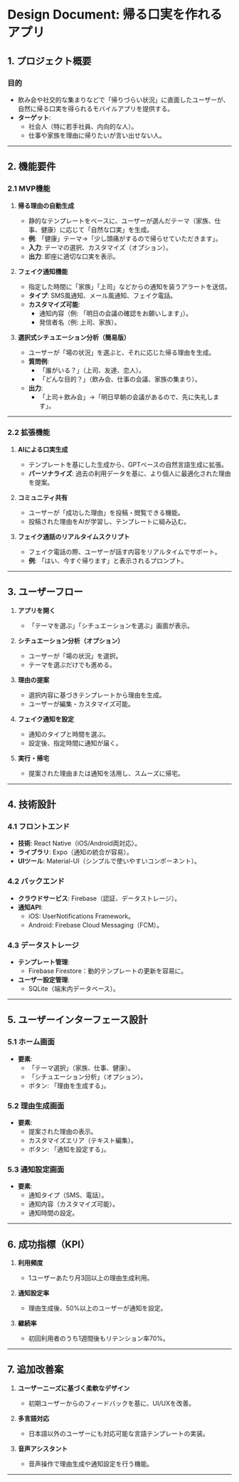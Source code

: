 # Design Document: 帰る口実を作れるアプリ

## 1. プロジェクト概要

### 目的
- 飲み会や社交的な集まりなどで「帰りづらい状況」に直面したユーザーが、自然に帰る口実を得られるモバイルアプリを提供する。
- **ターゲット**:
  - 社会人（特に若手社員、内向的な人）。
  - 仕事や家族を理由に帰りたいが言い出せない人。

---

## 2. 機能要件

### 2.1 MVP機能
1. **帰る理由の自動生成**
   - 静的なテンプレートをベースに、ユーザーが選んだテーマ（家族、仕事、健康）に応じて「自然な口実」を生成。
   - **例**: 「健康」テーマ→「少し頭痛がするので帰らせていただきます」。
   - **入力**: テーマの選択、カスタマイズ（オプション）。
   - **出力**: 即座に適切な口実を表示。

2. **フェイク通知機能**
   - 指定した時間に「家族」「上司」などからの通知を装うアラートを送信。
   - **タイプ**: SMS風通知、メール風通知、フェイク電話。
   - **カスタマイズ可能**:
     - 通知内容（例: 「明日の会議の確認をお願いします」）。
     - 発信者名（例: 上司、家族）。

3. **選択式シチュエーション分析（簡易版）**
   - ユーザーが「場の状況」を選ぶと、それに応じた帰る理由を生成。
   - **質問例**:
     - 「誰がいる？」（上司、友達、恋人）。
     - 「どんな目的？」（飲み会、仕事の会議、家族の集まり）。
   - **出力**:
     - 「上司＋飲み会」→「明日早朝の会議があるので、先に失礼します」。

---

### 2.2 拡張機能
1. **AIによる口実生成**
   - テンプレートを基にした生成から、GPTベースの自然言語生成に拡張。
   - **パーソナライズ**: 過去の利用データを基に、より個人に最適化された理由を提案。

2. **コミュニティ共有**
   - ユーザーが「成功した理由」を投稿・閲覧できる機能。
   - 投稿された理由をAIが学習し、テンプレートに組み込む。

3. **フェイク通話のリアルタイムスクリプト**
   - フェイク電話の際、ユーザーが話す内容をリアルタイムでサポート。
   - **例**: 「はい、今すぐ帰ります」と表示されるプロンプト。

---

## 3. ユーザーフロー

1. **アプリを開く**
   - 「テーマを選ぶ」「シチュエーションを選ぶ」画面が表示。

2. **シチュエーション分析（オプション）**
   - ユーザーが「場の状況」を選択。
   - テーマを選ぶだけでも進める。

3. **理由の提案**
   - 選択内容に基づきテンプレートから理由を生成。
   - ユーザーが編集・カスタマイズ可能。

4. **フェイク通知を設定**
   - 通知のタイプと時間を選ぶ。
   - 設定後、指定時間に通知が届く。

5. **実行・帰宅**
   - 提案された理由または通知を活用し、スムーズに帰宅。

---

## 4. 技術設計

### 4.1 フロントエンド
- **技術**: React Native（iOS/Android両対応）。
- **ライブラリ**: Expo（通知の統合が容易）。
- **UIツール**: Material-UI（シンプルで使いやすいコンポーネント）。

### 4.2 バックエンド
- **クラウドサービス**: Firebase（認証、データストレージ）。
- **通知API**:
  - iOS: UserNotifications Framework。
  - Android: Firebase Cloud Messaging（FCM）。

### 4.3 データストレージ
- **テンプレート管理**:
  - Firebase Firestore：動的テンプレートの更新を容易に。
- **ユーザー設定管理**:
  - SQLite（端末内データベース）。

---

## 5. ユーザーインターフェース設計

### 5.1 ホーム画面
- **要素**:
  - 「テーマ選択」（家族、仕事、健康）。
  - 「シチュエーション分析」（オプション）。
  - ボタン: 「理由を生成する」。

### 5.2 理由生成画面
- **要素**:
  - 提案された理由の表示。
  - カスタマイズエリア（テキスト編集）。
  - ボタン: 「通知を設定する」。

### 5.3 通知設定画面
- **要素**:
  - 通知タイプ（SMS、電話）。
  - 通知内容（カスタマイズ可能）。
  - 通知時間の設定。

---

## 6. 成功指標（KPI）

1. **利用頻度**
   - 1ユーザーあたり月3回以上の理由生成利用。

2. **通知設定率**
   - 理由生成後、50%以上のユーザーが通知を設定。

3. **継続率**
   - 初回利用者のうち1週間後もリテンション率70%。

---

## 7. 追加改善案

1. **ユーザーニーズに基づく柔軟なデザイン**
   - 初期ユーザーからのフィードバックを基に、UI/UXを改善。

2. **多言語対応**
   - 日本語以外のユーザーにも対応可能な言語テンプレートの実装。

3. **音声アシスタント**
   - 音声操作で理由生成や通知設定を行う機能。

---
